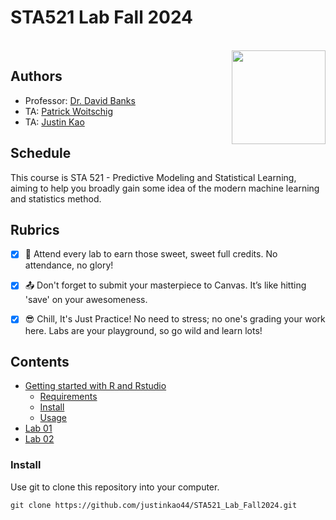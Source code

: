 # STA521 Lab Fall 2024

<br>
<img align="right" height = "150" src ="https://github.com/justinkao44/STA521_Lab_Fall2024/blob/main/stat-sci-updated.png">
<be>

## Authors

-   Professor: [Dr. David Banks](https://www2.stat.duke.edu/~banks/)
-   TA: [Patrick Woitschig](https://scholars.duke.edu/person/patrick.woitschig)
-   TA: [Justin Kao](mailto:justinkao.44@duke.edu)


## Schedule

This course is STA 521 - Predictive Modeling and Statistical Learning, aiming to help you broadly gain some idea of the modern machine learning and statistics method.

## Rubrics

-   [x] 🎉 Attend every lab to earn those sweet, sweet full credits. No attendance, no glory!
-   [x] 📤 Don't forget to submit your masterpiece to Canvas. It’s like hitting 'save' on your awesomeness.
-   [x] 😎 Chill, It's Just Practice! No need to stress; no one's grading your work here. Labs are your playground, so go wild and learn lots!


## Contents

-   [Getting started with R and Rstudio](#getting-started)
    -   [Requirements](#requirements)
    -   [Install](#install)
    -   [Usage](#usage)
-   [Lab 01](https://github.com/justinkao44/STA521_Lab_Fall2024/tree/main/Lab%2001)
-   [Lab 02](https://github.com/justinkao44/STA521_Lab_Fall2024/tree/main/Lab%2002)

### Install

Use git to clone this repository into your computer.

```         
git clone https://github.com/justinkao44/STA521_Lab_Fall2024.git
```
